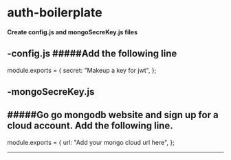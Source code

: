 # auth-boilerplate

#### Create config.js and mongoSecreKey.js files

-config.js 
  #####Add the following line
  -----
  module.exports = {
  secret: "Makeup a key for jwt",
};

-mongoSecreKey.js 
  -----
  #####Go go mongodb website and sign up for a cloud account. Add the following line.
  -----
  
  module.exports = {
  url:
    "Add your mongo cloud url here",
};

  -----
